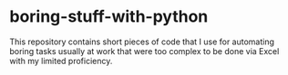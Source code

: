 # boring-stuff-with-python

This repository contains short pieces of code that I use for automating boring tasks usually at work that were too complex to be done via Excel with my limited proficiency. 

